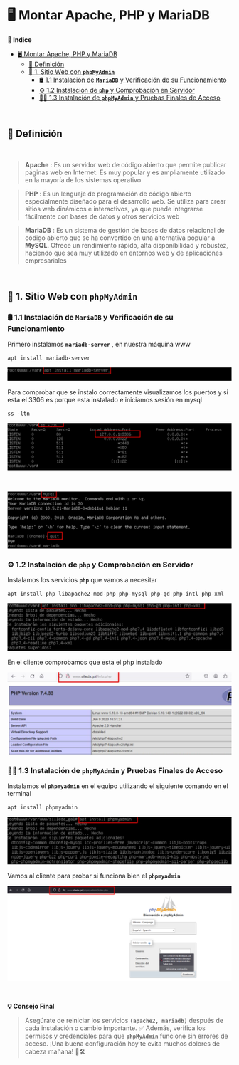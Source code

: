 # 🖥️ Montar Apache, PHP y MariaDB

**📑 Indice**
- [🖥️ Montar Apache, PHP y MariaDB](#️-montar-apache-php-y-mariadb)
  - [📘 Definición](#-definición)
  - [🧰 1. Sitio Web con **``phpMyAdmin``**](#-1-sitio-web-con-phpmyadmin)
    - [🛢️ 1.1 Instalación de **``MariaDB``** y Verificación de su Funcionamiento](#️-11-instalación-de-mariadb-y-verificación-de-su-funcionamiento)
    - [⚙️ 1.2 Instalación de **``php``** y Comprobación en Servidor](#️-12-instalación-de-php-y-comprobación-en-servidor)
    - [🧑‍💻 1.3 Instalación de **``phpMyAdmin``** y Pruebas Finales de Acceso](#-13-instalación-de-phpmyadmin-y-pruebas-finales-de-acceso)

<br>

## 📘 Definición

<br>

> **Apache** : Es un servidor web de código abierto que permite publicar páginas web en Internet. Es muy popular y es ampliamente utilizado en la mayoría de los sistemas operativo

> **PHP** : Es un lenguaje de programación de código abierto especialmente diseñado para el desarrollo web. Se utiliza para crear sitios web dinámicos e interactivos, ya que puede integrarse fácilmente con bases de datos y otros servicios web

> **MariaDB** : Es un sistema de gestión de bases de datos relacional de código abierto que se ha convertido en una alternativa popular a **MySQL**. Ofrece un rendimiento rápido, alta disponibilidad y robustez, haciendo que sea muy utilizado en entornos web y de aplicaciones empresariales

<br>

## 🧰 1. Sitio Web con **``phpMyAdmin``**

### 🛢️ 1.1 Instalación de **``MariaDB``** y Verificación de su Funcionamiento

Primero instalamos **``mariadb-server``** , en nuestra máquina www

~~~~~~~~~~~~~~~~~~~~~~~~~~
apt install mariadb-server
~~~~~~~~~~~~~~~~~~~~~~~~~~

![Instalar MariaDB Server](./img/montar_servicios/1_install_mariadb_server.png)


Para comprobar que se instalo correctamente visualizamos los puertos y si esta el 3306 es porque esta instalado e iniciamos sesión en mysql

~~~~~~~~
ss -ltn
~~~~~~~~

![Ver Puertos](./img/montar_servicios/2_ver_puertos.png)

<br>

![Iniciar MYSQL](./img/montar_servicios/3_iniciar_mysql.png)


### ⚙️ 1.2 Instalación de **``php``** y Comprobación en Servidor

Instalamos los servicios **``php``** que vamos a necesitar

~~~~~~~~~~~~~~~~~~~~~~~~~~~~~~~~~~~~~~~~~~~~~~~~~~~~~~~~~~~~~~~~~~~~~
apt install php libapache2-mod-php php-mysql php-gd php-intl php-xml
~~~~~~~~~~~~~~~~~~~~~~~~~~~~~~~~~~~~~~~~~~~~~~~~~~~~~~~~~~~~~~~~~~~~~


![Instalar PHP](./img/montar_servicios/4_install_php.png)

En el cliente comprobamos que esta el php instalado

![Especificaciones PHP](./img/montar_servicios/5_especificaciones_php.png)


### 🧑‍💻 1.3 Instalación de **``phpMyAdmin``** y Pruebas Finales de Acceso

Instalamos el **``phpmyadmin``** en el equipo utilizando el siguiente comando en el terminal 

~~~~~~~~~~~~~~~~~~~~~~~
apt install phpmyadmin
~~~~~~~~~~~~~~~~~~~~~~~


![Instalar phpmyadmin](./img/montar_servicios/6_install_phpmyadmin.png)

Vamos al cliente para probar si funciona bien el **``phpmyadmin``**

![Comprobar w10](./img/montar_servicios/7_comprobar_w10.png)


<br>

**💡 Consejo Final**

>Asegúrate de reiniciar los servicios **``(apache2, mariadb)``** después de cada instalación o cambio importante. ✅
>Además, verifica los permisos y credenciales para que **``phpMyAdmin``** funcione sin errores de acceso. ¡Una buena configuración hoy te evita muchos dolores de cabeza mañana! 🧠🛠️